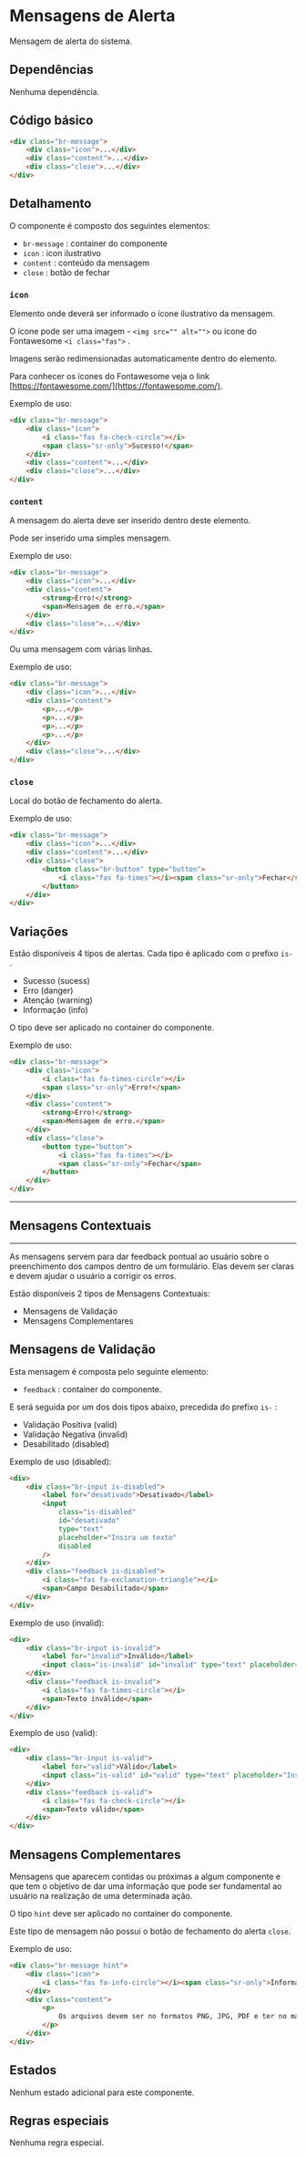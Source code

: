 # Mensagens de Alerta

Mensagem de alerta do sistema.

## Dependências

Nenhuma dependência.

## Código básico

```html
<div class="br-message">
    <div class="icon">...</div>
    <div class="content">...</div>
    <div class="close">...</div>
</div>
```

## Detalhamento

O componente é composto dos seguintes elementos:

-   `br-message` : container do componente
-   `icon` : icon ilustrativo
-   `content` : conteúdo da mensagem
-   `close` : botão de fechar

### `icon`

Elemento onde deverá ser informado o ícone ilustrativo da mensagem.

O ícone pode ser uma imagem - `<img src="" alt="">` ou ícone do Fontawesome `<i class="fas">` .

Imagens serão redimensionadas automaticamente dentro do elemento.

Para conhecer os ícones do Fontawesome veja o link [https://fontawesome.com/](https://fontawesome.com/).

Exemplo de uso:

```html
<div class="br-message">
    <div class="icon">
        <i class="fas fa-check-circle"></i>
        <span class="sr-only">Sucesso!</span>
    </div>
    <div class="content">...</div>
    <div class="close">...</div>
</div>
```

### `content`

A mensagem do alerta deve ser inserido dentro deste elemento.

Pode ser inserido uma simples mensagem.

Exemplo de uso:

```html
<div class="br-message">
    <div class="icon">...</div>
    <div class="content">
        <strong>Erro!</strong>
        <span>Mensagem de erro.</span>
    </div>
    <div class="close">...</div>
</div>
```

Ou uma mensagem com várias linhas.

Exemplo de uso:

```html
<div class="br-message">
    <div class="icon">...</div>
    <div class="content">
        <p>...</p>
        <p>...</p>
        <p>...</p>
        <p>...</p>
    </div>
    <div class="close">...</div>
</div>
```

### `close`

Local do botão de fechamento do alerta.

Exemplo de uso:

```html
<div class="br-message">
    <div class="icon">...</div>
    <div class="content">...</div>
    <div class="close">
        <button class="br-button" type="button">
            <i class="fas fa-times"></i><span class="sr-only">Fechar</span>
        </button>
    </div>
</div>
```

## Variações

Estão disponíveis 4 tipos de alertas. Cada tipo é aplicado com o prefixo `is-` .

-   Sucesso (sucess)
-   Erro (danger)
-   Atenção (warning)
-   Informação (info)

O tipo deve ser aplicado no container do componente.

Exemplo de uso:

```html
<div class="br-message">
    <div class="icon">
        <i class="fas fa-times-circle"></i>
        <span class="sr-only">Erro!</span>
    </div>
    <div class="content">
        <strong>Erro!</strong>
        <span>Mensagem de erro.</span>
    </div>
    <div class="close">
        <button type="button">
            <i class="fas fa-times"></i>
            <span class="sr-only">Fechar</span>
        </button>
    </div>
</div>
```

---

## Mensagens Contextuais

---

As mensagens servem para dar feedback pontual ao usuário sobre o preenchimento dos campos dentro de um formulário. Elas devem ser claras e devem ajudar o usuário a corrigir os erros.

Estão disponíveis 2 tipos de Mensagens Contextuais:

-   Mensagens de Validação
-   Mensagens Complementares

## Mensagens de Validação

Esta mensagem é composta pelo seguinte elemento:

-   `feedback` : container do componente.

E será seguida por um dos dois tipos abaixo, precedida do prefixo `is-` :

-   Validação Positiva (valid)
-   Validação Negativa (invalid)
-   Desabilitado (disabled)

Exemplo de uso (disabled):

```html
<div>
    <div class="br-input is-disabled">
        <label for="desativado">Desativado</label>
        <input
            class="is-disabled"
            id="desativado"
            type="text"
            placeholder="Insira um texto"
            disabled
        />
    </div>
    <div class="feedback is-disabled">
        <i class="fas fa-exclamation-triangle"></i>
        <span>Campo Desabilitado</span>
    </div>
</div>
```

Exemplo de uso (invalid):

```html
<div>
    <div class="br-input is-invalid">
        <label for="invalid">Inválido</label>
        <input class="is-invalid" id="invalid" type="text" placeholder="Insira um texto" />
    </div>
    <div class="feedback is-invalid">
        <i class="fas fa-times-circle"></i>
        <span>Texto inválido</span>
    </div>
</div>
```

Exemplo de uso (valid):

```html
<div>
    <div class="br-input is-valid">
        <label for="valid">Válido</label>
        <input class="is-valid" id="valid" type="text" placeholder="Insira um texto" />
    </div>
    <div class="feedback is-valid">
        <i class="fas fa-check-circle"></i>
        <span>Texto válido</span>
    </div>
</div>
```

## Mensagens Complementares

Mensagens que aparecem contidas ou próximas a algum componente e que tem o objetivo de dar uma informação que pode ser fundamental ao usuário na realização de uma determinada ação.

O tipo `hint` deve ser aplicado no container do componente.

Este tipo de mensagem não possui o botão de fechamento do alerta `close`.

Exemplo de uso:

```html
<div class="br-message hint">
    <div class="icon">
        <i class="fas fa-info-circle"></i><span class="sr-only">Informação!</span>
    </div>
    <div class="content">
        <p>
            Os arquivos devem ser no formatos PNG, JPG, PDF e ter no máximo 1G.
        </p>
    </div>
</div>
```

## Estados

Nenhum estado adicional para este componente.

## Regras especiais

Nenhuma regra especial.
